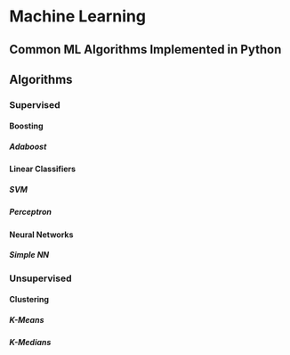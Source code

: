 # Machine Learning

## Common ML Algorithms Implemented in Python

## Algorithms

### Supervised

#### Boosting

##### Adaboost

#### Linear Classifiers

##### SVM

##### Perceptron

#### Neural Networks

##### Simple NN

### Unsupervised

#### Clustering

##### K-Means

##### K-Medians
